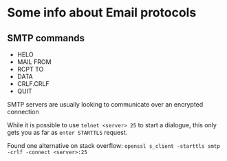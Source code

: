 # Some info about Email protocols

## SMTP commands

- HELO
- MAIL FROM
- RCPT TO
- DATA
- CRLF.CRLF
- QUIT

SMTP servers are usually looking to communicate over an encrypted connection

While it is possible to use `telnet <server> 25` to start a dialogue, this only
gets you as far as `enter STARTTLS` request.

Found one alternative on stack overflow:
`openssl s_client -starttls smtp -crlf -connect <server>:25`
